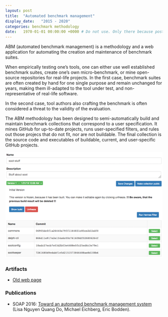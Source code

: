 ```yaml
---
layout: post
title:  "Automated benchmark management"
display_date:   "2015 - 2020"
categories: benchmark methodology
date:   1970-01-01 00:00:00 +0000 # Do not use. Only there because posts require a date.
---
```

ABM (automated benchmark management) is a methodology and a web application for automating the creation and maintenance of benchmark suites.

When empirically testing one’s tools, one can either use well established benchmark suites, create one’s own micro-benchmark, or mine open-source repositories for real-life projects. In the first case, benchmark suites are often created by hand for one single purpose and remain unchanged for years, making them ill-adapted to the tool under test, and non-representative of real-life software.

In the second case, tool authors also crafting the benchmark is often considered a threat to the validity of the evaluation. 

The ABM methodology has been designed to semi-automatically build and maintain benchmark collections that correspond to a user specification. It mines GitHub for up-to-date projects, runs user-specified filters, and rules out those projecs that do not fit, nor are not buildable. The final collection is the source code and executables of buildable, current, and user-specific GitHub projects.

![project-benchmark.png](/assets/images/project-benchmark.png)

### Artifacts
- [Old web page](http://www.st.informatik.tu-darmstadt.de/artifacts/webapps/)

### Publications
- SOAP 2016: [Toward an automated benchmark management system](publication-abm.html) (Lisa Nguyen Quang Do, Michael Eichberg, Eric Bodden).
